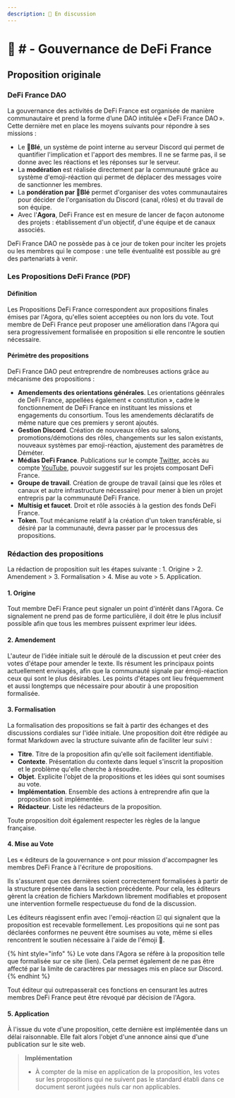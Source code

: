 ```yaml
---
description: 💬 En discussion
---
```


# 💬 # - Gouvernance de DeFi France

## Proposition originale

### DeFi France DAO

La gouvernance des activités de DeFi France est organisée de manière communautaire et prend la forme d’une DAO intitulée « DeFi France DAO ». Cette dernière met en place les moyens suivants pour répondre à ses missions :

* Le **🌾Blé**, un système de point interne au serveur Discord qui permet de quantifier l'implication et l'apport des membres. Il ne se farme pas, il se donne avec les réactions et les réponses sur le serveur.
* La **modération** est réalisée directement par la communauté grâce au système d'emoji-réaction qui permet de déplacer des messages voire de sanctionner les membres.
* La **pondération par 🌾Blé** permet d'organiser des votes communautaires pour décider de l'organisation du Discord (canal, rôles) et du travail de son équipe.
* Avec l'**Agora**, DeFi France est en mesure de lancer de façon autonome des projets : établissement d'un objectif, d'une équipe et de canaux associés.

DeFi France DAO ne possède pas à ce jour de token pour inciter les projets ou les membres qui le compose : une telle éventualité est possible au gré des partenariats à venir.

### Les Propositions DeFi France (PDF)

#### Définition

Les Propositions DeFi France correspondent aux propositions finales émises par l'Agora, qu'elles soient acceptées ou non lors du vote. Tout membre de DeFi France peut proposer une amélioration dans l'Agora qui sera progressivement formalisée en proposition si elle rencontre le soutien nécessaire.

#### Périmètre des propositions

DeFi France DAO peut entreprendre de nombreuses actions grâce au mécanisme des propositions :

* **Amendements des orientations générales**. Les orientations géénrales de DeFi France, appellées également « constitution », cadre le fonctionnement de DeFi France en instituant les missions et engagements du consortium. Tous les amendements déclaratifs de même nature que ces premiers y seront ajoutés.
* **Gestion Discord**. Création de nouveaux rôles ou salons, promotions/démotions des rôles, changements sur les salon existants, nouveaux systèmes par emoji-réaction, ajustement des paramètres de Déméter.
* **Médias DeFi France**. Publications sur le compte [Twitter](https://twitter.com/DeFi\_FR), accès au compte [YouTube](https://www.youtube.com/c/defifrance), pouvoir suggestif sur les projets composant DeFi France.
* **Groupe de travail**. Création de groupe de travail (ainsi que les rôles et canaux et autre infrastructure nécessaire) pour mener à bien un projet entrepris par la communauté DeFi France.
* **Multisig et faucet**. Droit et rôle associés à la gestion des fonds DeFi France.
* **Token**. Tout mécanisme relatif à la création d'un token transférable, si désiré par la communauté, devra passer par le processus des propositions.

### Rédaction des propositions

La rédaction de proposition suit les étapes suivante : 1. Origine > 2. Amendement > 3. Formalisation > 4. Mise au vote > 5. Application.

#### 1. Origine

Tout membre DeFi France peut signaler un point d'intérêt dans l'Agora. Ce signalement ne prend pas de forme particulière, il doit être le plus inclusif possible afin que tous les membres puissent exprimer leur idées.

#### 2. Amendement

L'auteur de l'idée initiale suit le déroulé de la discussion et peut créer des votes d'étape pour amender le texte. Ils résument les principaux points actuellement envisagés, afin que la communauté signale par émoji-réaction ceux qui sont le plus désirables. Les points d'étapes ont lieu fréquemment et aussi longtemps que nécessaire pour aboutir à une proposition formalisée.

#### 3. Formalisation

La formalisation des propositions se fait à partir des échanges et des discussions cordiales sur l'idée initiale. Une proposition doit être rédigée au format Markdown avec la structure suivante afin de faciliter leur suivi :

* **Titre**. Titre de la proposition afin qu'elle soit facilement identifiable.
* **Contexte**. Présentation du contexte dans lequel s'inscrit la proposition et le problème qu'elle cherche à résoudre.
* **Objet**. Explicite l'objet de la propositions et les idées qui sont soumises au vote.
* **Implémentation**. Ensemble des actions à entreprendre afin que la proposition soit implémentée.
* **Rédacteur**. Liste les rédacteurs de la proposition.

Toute proposition doit également respecter les règles de la langue française.

#### 4. Mise au Vote

Les « éditeurs de la gouvernance » ont pour mission d'accompagner les membres DeFi France à l'écriture de propositions.

Ils s'assurent que ces dernières soient correctement formalisées à partir de la structure présentée dans la section précédente. Pour cela, les éditeurs gèrent la création de fichiers Markdown librement modifiables et proposent une intervention formelle respectueuse du fond de la discussion.

Les éditeurs réagissent enfin avec l'emoji-réaction ☑ qui signalent que la proposition est recevable formellement. Les propositions qui ne sont pas déclarées conformes ne peuvent être soumises au vote, même si elles rencontrent le soutien nécessaire à l'aide de l'émoji 📜.

{% hint style="info" %}
Le vote dans l'Agora se réfère à la proposition telle que formalisée sur ce site (lien). Cela permet également de ne pas être affecté par la limite de caractères par messages mis en place sur Discord.
{% endhint %}

Tout éditeur qui outrepasserait ces fonctions en censurant les autres membres DeFi France peut être révoqué par décision de l'Agora.

#### 5. Application

À l'issue du vote d'une proposition, cette dernière est implémentée dans un délai raisonnable. Elle fait alors l'objet d'une annonce ainsi que d'une publication sur le site web.

> **Implémentation**
>
> * À compter de la mise en application de la proposition, les votes sur les propositions qui ne suivent pas le standard établi dans ce document seront jugées nuls car non applicables.
